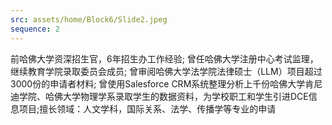 ```yaml
---
src: assets/home/Block6/Slide2.jpeg
sequence: 2
---
```

 <p class="text-black text-justify">前哈佛大学资深招生官，6年招生办工作经验; 曾任哈佛大学注册中心考试监理，继续教育学院录取委员会成员;
 曾审阅哈佛大学法学院法律硕士（LLM）项目超过3000份的申请者材料; 曾使用Salesforce
 CRM系统整理分析上千份哈佛大学肯尼迪学院、哈佛大学物理学系录取学生的数据资料，为学校职工和学生引进DCE信息项目;擅长领域：人文学科，国际关系、法学、传播学等专业的申请</p>